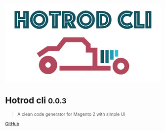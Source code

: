 ![logo](img/hotrodcli.jpg)

# Hotrod cli <small>0.0.3</small>

> A clean code generator for Magento 2 with simple UI

[GitHub](https://github.com/dmitrijivanenko/hotrod-cli)